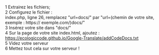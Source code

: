1 Extrairez les fichiers;<br>
2 Configurez le fichier :<br>
  index.php, ligne 26, remplacez "url=docs/" par "url=(chemin de votre site, exemple : https:// exemple.com/)docs/"<br>
3 Insérez votre site dans "docs/"<br>
4 Sur la page de votre site index.html, ajoutez : https://ecologiccode.github.io/Google-Translate/addCodeDocs.txt<br>
5 Videz votre serveur<br>
6 Mettez tout cela sur votre serveur !<br>
